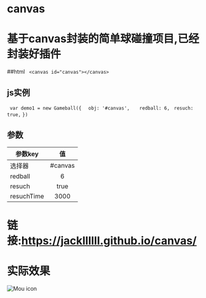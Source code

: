 # canvas
# 基于canvas封装的简单球碰撞项目,已经封装好插件

##html
`  <canvas id="canvas"></canvas> `

## js实例
`  var demo1 = new Gameball({ `
  `  obj: '#canvas',`
 `   redball: 6,`
   ` resuch: true,`
`}) `
## 参数
| 参数key       | 值           |
| ------------- |:-------------:| 
| 选择器      | #canvas | 
| redball      | 6      |   ###生成红球数量
| resuch | true     |       ###是否重刷新
| resuchTime | 3000     |   ###重刷新红球时间间距  默认3000 
# 链接:https://jackllllll.github.io/canvas/
# 实际效果
![Mou icon](https://github.com/Jackllllll/canvas/blob/master/demo.png)
